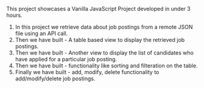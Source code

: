 This project showcases a Vanilla JavaScript Project developed in under 3 hours. 

1. In this project we retrieve data about job postings from a remote JSON file using an API call.
2. Then we have built - A table based view to display the retrieved job postings.
3. Then we have built - Another view to display the list of candidates who have applied for a particular job posting.
4. Then we have built - functionality like sorting and filteration on the table.
5. Finally we have built - add, modify, delete functionality to add/modify/delete job postings.
